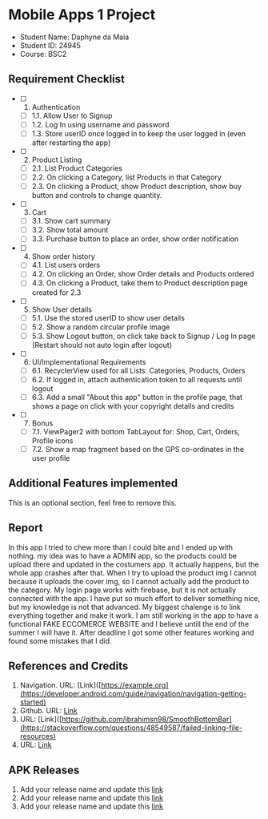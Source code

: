 # Mobile Apps 1 Project

- Student Name: Daphyne da Maia
- Student ID: 24945
- Course: BSC2

## Requirement Checklist

- [ ] 1. Authentication
  - [ ] 1.1. Allow User to Signup
  - [ ] 1.2. Log In using username and password
  - [ ] 1.3. Store userID once logged in to keep the user logged in (even after restarting the app)
- [ ] 2. Product Listing
  - [ ] 2.1. List Product Categories
  - [ ] 2.2. On clicking a Category, list Products in that Category
  - [ ] 2.3. On clicking a Product, show Product description, show buy button and controls to change quantity.
- [ ] 3. Cart
  - [ ] 3.1. Show cart summary
  - [ ] 3.2. Show total amount
  - [ ] 3.3. Purchase button to place an order, show order notification
- [ ] 4. Show order history
  - [ ] 4.1. List users orders
  - [ ] 4.2. On clicking an Order, show Order details and Products ordered
  - [ ] 4.3. On clicking a Product, take them to Product description page created for 2.3
- [ ] 5. Show User details
  - [ ] 5.1. Use the stored userID to show user details
  - [ ] 5.2. Show a random circular profile image
  - [ ] 5.3. Show Logout button, on click take back to Signup / Log In page (Restart should not auto login after logout)
- [ ] 6. UI/Implementational Requirements
  - [ ] 6.1. RecyclerView used for all Lists: Categories, Products, Orders
  - [ ] 6.2. If logged in, attach authentication token to all requests until logout
  - [ ] 6.3. Add a small "About this app" button in the profile page, that shows a page on click with your copyright details and credits
- [ ] 7. Bonus
  - [ ] 7.1. ViewPager2 with bottom TabLayout for: Shop, Cart, Orders, Profile icons
  - [ ] 7.2. Show a map fragment based on the GPS co-ordinates in the user profile

## Additional Features implemented

This is an optional section, feel free to remove this.

## Report

In this app I tried to chew more than I could bite and I ended up with nothing. my idea was to have a ADMIN app, so the products could 
be upload there and updated in the costumers app. It actually happens, but the whole app crashes after that. When I try to upload the product
img I cannot because it uploads the cover img, so I cannot actually add the product to the category.
My login page works with firebase, but it is not actually connected with the app.
I have put so much effort to deliver something nice, but my knowledge is not that advanced.
My biggest chalenge is to link everything together and make it work.
I am still working in the app to have a functional FAKE ECCOMERCE WEBSITE and I believe untill the end of the summer I will have it.
After deadline I got some other features working and found some mistakes that I did.

## References and Credits

1. Navigation. URL: [Link]([https://example.org](https://developer.android.com/guide/navigation/navigation-getting-started)
2. Github. URL: [Link](https://github.com/ibrahimsn98/SmoothBottomBar)
3. URL: [Link]([https://github.com/ibrahimsn98/SmoothBottomBar](https://stackoverflow.com/questions/48549587/failed-linking-file-resources)
4. URL: [Link]( https://stackoverflow.com/questions/69142705/no-speakable-text-present-at-android-studio)

## APK Releases

1. Add your release name and update this [link](https://youtu.be/pkUbyuKSdEA)
2. Add your release name and update this [link](https://youtu.be/Y9647EQh41g)
3. Add your release name and update this [link](https://youtu.be/T37qnQ2UW8I)
